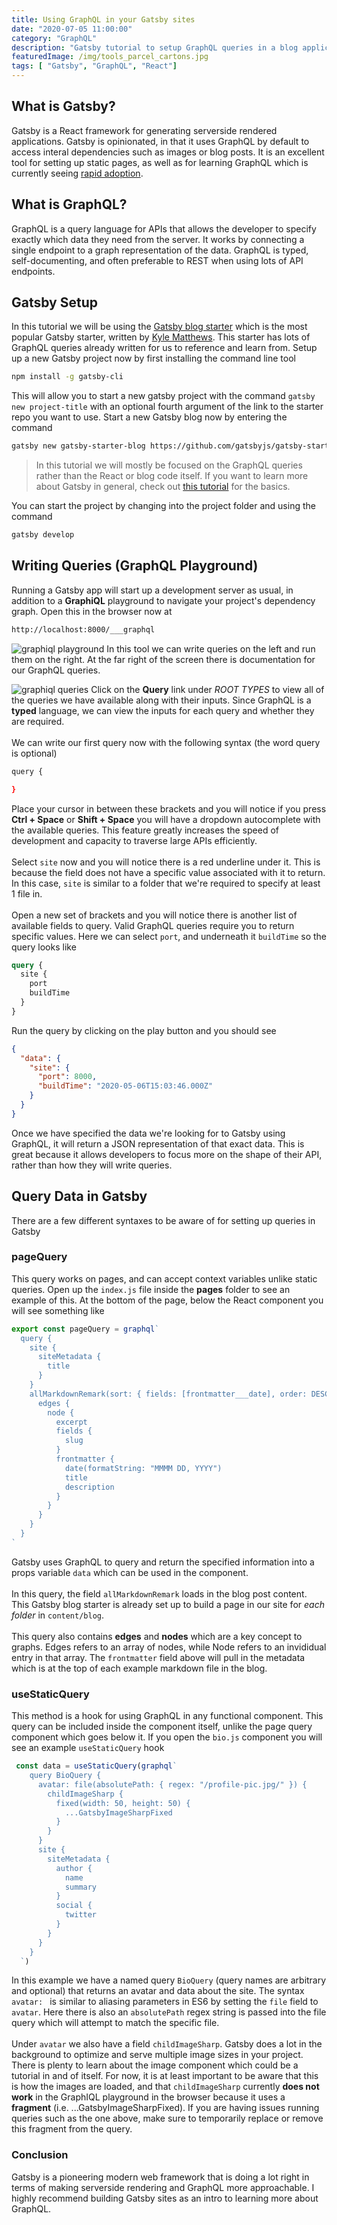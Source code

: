 ```yaml
---
title: Using GraphQL in your Gatsby sites
date: "2020-07-05 11:00:00"
category: "GraphQL"
description: "Gatsby tutorial to setup GraphQL queries in a blog application. Overview of graphql in Gatsby, page queries, and static queries."
featuredImage: /img/tools_parcel_cartons.jpg
tags: [ "Gatsby", "GraphQL", "React"]
---
```

## What is Gatsby?
Gatsby is a React framework for generating serverside rendered applications. Gatsby is opinionated, in that it uses GraphQL by default to access interal dependencies such as images or blog posts. It is an excellent tool for setting up static pages, as well as for learning GraphQL which is currently seeing [rapid adoption](https://2019.stateofjs.com/data-layer/graphql/).
&nbsp;
## What is GraphQL?
GraphQL is a query language for APIs that allows the developer to specify exactly which data they need from the server. It works by connecting a single endpoint to a graph representation of the data. GraphQL is typed, self-documenting, and often preferable to REST when using lots of API endpoints.

## Gatsby Setup
In this tutorial we will be using the [Gatsby blog starter](https://github.com/gatsbyjs/gatsby-starter-blog) which is the most popular Gatsby starter, written by [Kyle Matthews](https://twitter.com/kylemathews). This starter has lots of GraphQL queries already written for us to reference and learn from. Setup up a new Gatsby project now by first installing the command line tool
```bash
npm install -g gatsby-cli
```
This will allow you to start a new gatsby project with the command `gatsby new project-title` with an optional fourth argument of the link to the starter repo you want to use. Start a new Gatsby blog now by entering the command
```bash
gatsby new gatsby-starter-blog https://github.com/gatsbyjs/gatsby-starter-blog
```
> In this tutorial we will mostly be focused on the GraphQL queries rather than the React or blog code itself. If you want to learn more about Gatsby in general, check out [this tutorial](https://www.code-boost.com/gatsby-basics/) for the basics.

You can start the project by changing into the project folder and using the command
```bash
gatsby develop
```

## Writing Queries (GraphQL Playground)
Running a Gatsby app will start up a development server as usual, in addition to a **GraphiQL** playground to navigate your project's dependency graph. Open this in the browser now at
```bash
http://localhost:8000/___graphql
```
![graphiql playground](./graphiql.jpg)
In this tool we can write queries on the left and run them on the right. At the far right of the screen there is documentation for our GraphQL queries. 

![graphiql queries](./queries.jpg)
Click on the **Query** link under *ROOT TYPES* to view all of the queries we have available along with their inputs. Since GraphQL is a **typed** language, we can view the inputs for each query and whether they are required.  
&nbsp;  
We can write our first query now with the following syntax (the word query is optional)
```bash
query {

}
```
Place your cursor in between these brackets and you will notice if you press **Ctrl + Space** or **Shift + Space** you will have a dropdown autocomplete with the available queries. This feature greatly increases the speed of development and capacity to traverse large APIs efficiently.  
&nbsp;  
Select `site` now and you will notice there is a red underline under it. This is because the field does not have a specific value associated with it to return. In this case, `site` is similar to a folder that we're required to specify at least 1 file in.   
&nbsp;  
Open a new set of brackets and you will notice there is another list of available fields to query. Valid GraphQL queries require you to return specific values. Here we can select `port`, and underneath it `buildTime` so the query looks like
```graphql
query {
  site {
    port
    buildTime
  }
}
```
Run the query by clicking on the play button and you should see 
```json
{
  "data": {
    "site": {
      "port": 8000,
      "buildTime": "2020-05-06T15:03:46.000Z"
    }
  }
}
```
Once we have specified the data we're looking for to Gatsby using GraphQL, it will return a JSON representation of that exact data. This is great because it allows developers to focus more on the shape of their API, rather than how they will write queries.

## Query Data in Gatsby
There are a few different syntaxes to be aware of for setting up queries in Gatsby
### pageQuery
This query works on pages, and can accept context variables unlike static queries. Open up the `index.js` file inside the **pages** folder to see an example of this. At the bottom of the page, below the React component you will see something like

```jsx
export const pageQuery = graphql`
  query {
    site {
      siteMetadata {
        title
      }
    }
    allMarkdownRemark(sort: { fields: [frontmatter___date], order: DESC }) {
      edges {
        node {
          excerpt
          fields {
            slug
          }
          frontmatter {
            date(formatString: "MMMM DD, YYYY")
            title
            description
          }
        }
      }
    }
  }
`
```

Gatsby uses GraphQL to query and return the specified information into a props variable `data` which can be used in the component.  
&nbsp;  
In this query, the field `allMarkdownRemark` loads in the blog post content. This Gatsby blog starter is already set up to build a page in our site for *each folder* in `content/blog`.   
&nbsp;  
This query also contains **edges** and **nodes** which are a key concept to graphs. Edges refers to an array of nodes, while Node refers to an invididual entry in that array. The `frontmatter` field above will pull in the metadata which is at the top of each example markdown file in the blog.

### useStaticQuery
This method is a hook for using GraphQL in any functional component. This query can be included inside the component itself, unlike the page query component which goes below it. If you open the `bio.js` component you will see an example `useStaticQuery` hook

```jsx
 const data = useStaticQuery(graphql`
    query BioQuery {
      avatar: file(absolutePath: { regex: "/profile-pic.jpg/" }) {
        childImageSharp {
          fixed(width: 50, height: 50) {
            ...GatsbyImageSharpFixed
          }
        }
      }
      site {
        siteMetadata {
          author {
            name
            summary
          }
          social {
            twitter
          }
        }
      }
    }
  `)
```

In this example we have a named query `BioQuery` (query names are arbitrary and optional) that returns an avatar and data about the site. The syntax `avatar: ` is similar to aliasing parameters in ES6 by setting the `file` field to `avatar`. Here there is also an `absolutePath` regex string is passed into the file query which will attempt to match the specific file.  
&nbsp;  
Under `avatar` we also have a field `childImageSharp`. Gatsby does a lot in the background to optimize and serve multiple image sizes in your project. There is plenty to learn about the image component which could be a tutorial in and of itself. For now, it is at least important to be aware that this is how the images are loaded, and that `childImageSharp` currently **does not work** in the GraphIQL playground in the browser because it uses a **fragment** (i.e. ...GatsbyImageSharpFixed). If you are having issues running queries such as the one above, make sure to temporarily replace or remove this fragment from the query. 

### Conclusion

Gatsby is a pioneering modern web framework that is doing a lot right in terms of making serverside rendering and GraphQL more approachable. I highly recommend building Gatsby sites as an intro to learning more about GraphQL. 
